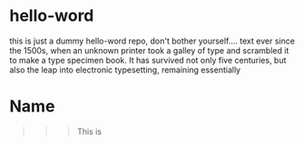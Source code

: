 # hello-word
this is just a dummy hello-word repo, don't bother yourself....
text ever since the 1500s, when an unknown printer took a galley of type and scrambled it to make a type specimen book. It has survived not only five centuries, but also the leap into electronic typesetting, remaining essentially


# Name
>>> This is
